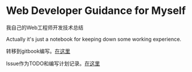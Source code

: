 # Web Developer Guidance for Myself 

我自己的Web工程师开发技术总结

Actually it's just a notebook for keeping down some working experience. 

转移到gitbook编写。[在这里](https://peng4766.gitbook.io/developer/)

Issue作为TODO和编写计划记录。[在这里](https://github.com/tomoya06/web-developer-guidance/issues/2)
